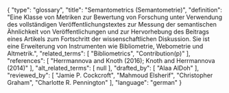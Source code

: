 {
    "type": "glossary",
    "title": "Semantometrics (Semantometrie)",
    "definition": "Eine Klasse von Metriken zur Bewertung von Forschung unter Verwendung des vollständigen Veröffentlichungstextes zur Messung der semantischen Ähnlichkeit von Veröffentlichungen und zur Hervorhebung des Beitrags eines Artikels zum Fortschritt der wissenschaftlichen Diskussion. Sie ist eine Erweiterung von Instrumenten wie Bibliometrie, Webometrie und Altmetrik.",
    "related_terms": [
        "Bibliometrics",
        "Contribution(p)"
    ],
    "references": [
        "Herrmannova and Knoth (2016); Knoth and Herrmannova (2014)"
    ],
    "alt_related_terms": [
        null
    ],
    "drafted_by": [
        "Alaa AlDoh"
    ],
    "reviewed_by": [
        "Jamie P. Cockcroft",
        "Mahmoud Elsherif",
        "Christopher Graham",
        "Charlotte R. Pennington"
    ],
    "language": "german"
}